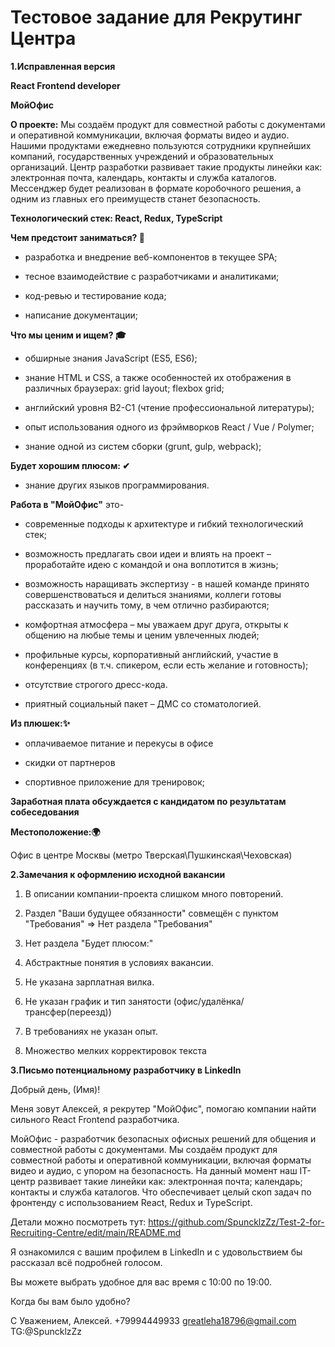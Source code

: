 # Тестовое задание для Рекрутинг Центра

**1.Исправленная версия**

**React Frontend developer** 


**МойОфис**

**О проекте:**
Мы создаём продукт для совместной работы с документами и оперативной коммуникации, включая форматы видео и аудио.
Нашими продуктами ежедневно пользуются сотрудники крупнейших компаний, государственных учреждений и образовательных организаций.
Центр разработки развивает такие продукты линейки как: электронная почта, календарь, контакты и служба каталогов. 
Мессенджер будет реализован в формате коробочного решения, а одним из главных его преимуществ станет безопасность.


**Технологический стек: React, Redux, TypeScript**


**Чем предстоит заниматься? 💼**

 - разработка и внедрение веб-компонентов в текущее SPA;

 - тесное взаимодействие с разработчиками и аналитиками;

 - код-ревью и тестирование кода;

 - написание документации;

**Что мы ценим и ищем? 🎓** 

 - обширные знания JavaScript (ES5, ES6);

 - знание HTML и CSS, а также особенностей их отображения в различных браузерах: grid layout; flexbox grid;

 - английский уровня B2-C1 (чтение профессиональной литературы);

 - опыт использования одного из фрэймворков React / Vue / Polymer;

 - знание одной из систем сборки (grunt, gulp, webpack);

**Будет хорошим плюсом: ✔**

 - знание других языков программирования.



**Работа в "МойОфис"** это-

 - современные подходы к архитектуре и гибкий технологический стек;

 - возможность предлагать свои идеи и влиять на проект – проработайте идею с командой и она воплотится в жизнь;

 - возможность наращивать экспертизу - в нашей команде принято совершенствоваться и делиться знаниями, коллеги готовы рассказать и научить тому, в чем отлично разбираются;

 - комфортная атмосфера – мы уважаем друг друга, открыты к общению на любые темы и ценим увлеченных людей;

 - профильные курсы, корпоративный английский, участие в конференциях (в т.ч. спикером, если есть желание и готовность);

 - отсутствие строгого дресс-кода. 

 - приятный социальный пакет – ДМС со стоматологией. 


**Из плюшек:✨**

 - оплачиваемое питание и перекусы в офисе

 - скидки от партнеров

 - спортивное приложение для тренировок;


**Заработная плата обсуждается с кандидатом по результатам собеседования**


**Местоположение:🌍**

Офис в центре Москвы (метро Тверская\Пушкинская\Чеховская) 


**2.Замечания к оформлению исходной вакансии**

1) В описании компании-проекта слишком много повторений. 

2) Раздел "Ваши будущее обязанности" совмещëн с пунктом "Требования" => Нет раздела "Требования"

3) Нет раздела "Будет плюсом:"

4) Абстрактные понятия в условиях вакансии. 

5) Не указана зарплатная вилка. 

6) Не указан график и тип занятости (офис/удалëнка/трансфер(переезд)) 

7) В требованиях не указан опыт. 

8) Множество мелких корректировок текста

**3.Письмо потенциальному разработчику в LinkedIn**

Добрый день, (Имя)! 


Меня зовут Алексей, я рекрутер "МойОфис", помогаю компании найти сильного React Frontend разработчика.  


МойОфис - разработчик безопасных офисных решений для общения и совместной работы с документами. 
Мы создаём продукт для совместной работы и оперативной коммуникации, включая форматы видео и аудио, с упором на безопасность.
На данный момент наш IT-центр развивает такие линейки как: электронная почта; календарь; контакты и служба каталогов. 
Что обеспечивает целый скоп задач по фронтенду с использованием React, Redux и TypeScript.


Детали можно посмотреть тут: https://github.com/SpuncklzZz/Test-2-for-Recruiting-Centre/edit/main/README.md

Я ознакомился с вашим профилем в LinkedIn и с удовольствием бы рассказал всë подробней голосом.

Вы можете выбрать удобное для вас время с 10:00 по 19:00.

Когда бы вам было удобно? 


С Уважением, Алексей.
+79994449933 greatleha18796@gmail.com TG:@SpuncklzZz
